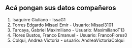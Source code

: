 Acá pongan sus datos compañeros
-------------------------------

1. Isaguirre Giuliano - IssaG1
2. Torres Edgardo Misael Emir - Usuario: Misael3101
3. Tarcaya, Gabriel Maximiliano - Usuario: MaximilianoT13
4. Flores Bustos, Franco Emanuel - Usuario: FrancoFlores0
5. Colqui, Andrea Victoria - usuario: AndreaVictoriaColqui
